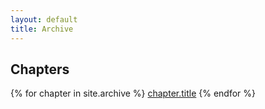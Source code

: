 ```yaml
---
layout: default
title: Archive
---
```


## Chapters

{% for chapter in site.archive %}
    [chapter.title](chapter.url)
{% endfor %}

